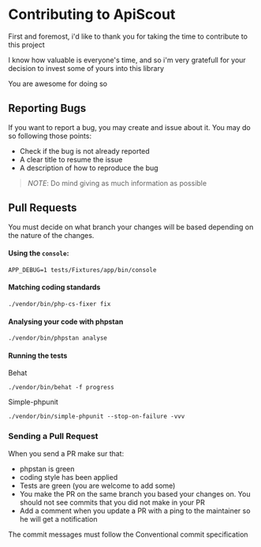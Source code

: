 # Contributing to ApiScout

First and foremost, i'd like to thank you for taking the time to contribute to this project <br />

I know how valuable is everyone's time, and so i'm very gratefull for your decision to invest some of yours into this library <br />

You are awesome for doing so

## Reporting Bugs

If you want to report a bug, you may create and issue about it.
You may do so following those points:
- Check if the bug is not already reported
- A clear title to resume the issue
- A description of how to reproduce the bug

>_NOTE_: Do mind giving as much information as possible

## Pull Requests

You must decide on what branch your changes will be based depending on the nature of the changes.

#### Using the `console`:
``` shell
APP_DEBUG=1 tests/Fixtures/app/bin/console
```
#### Matching coding standards
``` shell
./vendor/bin/php-cs-fixer fix
```

#### Analysing your code with phpstan
``` shell
./vendor/bin/phpstan analyse
```

#### Running the tests
Behat
``` shell
./vendor/bin/behat -f progress
```

Simple-phpunit
``` shell
./vendor/bin/simple-phpunit --stop-on-failure -vvv
```

### Sending a Pull Request
When you send a PR make sur that:
- phpstan is green
- coding style has been applied
- Tests are green (you are welcome to add some)
- You make the PR on the same branch you based your changes on. You should not see commits that you did not make in your PR
- Add a comment when you update a PR with a ping to the maintainer so he will get a notification

The commit messages must follow the Conventional commit specification
